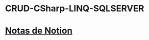 # CRUD-CSharp-LINQ-SQLSERVER

# [ Notas de Notion]( https://raspy-swing-6cc.notion.site/LINQ-021ca6a8562c452f9400c13bd13ffb18)
